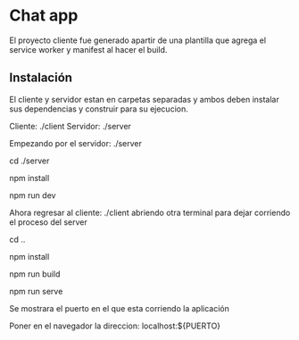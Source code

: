 # Chat app

El proyecto cliente fue generado apartir de una plantilla que agrega el service worker y manifest al hacer el build.


## Instalación

El cliente y servidor estan en carpetas separadas y ambos deben instalar sus dependencias y construir para su ejecucion.

Cliente: ./client
Servidor: ./server

Empezando por el servidor: ./server

cd ./server

npm install

npm run dev

Ahora regresar al cliente: ./client abriendo otra terminal para dejar corriendo el proceso del server

cd ..

npm install

npm run build

npm run serve

Se mostrara el puerto en el que esta corriendo la aplicación

Poner en el navegador la direccion: localhost:${PUERTO}

